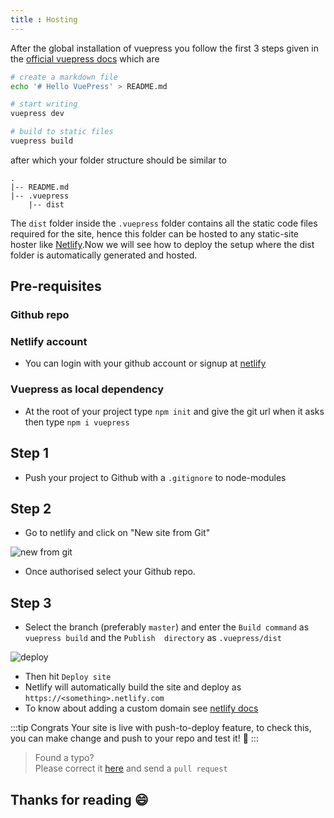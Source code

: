```yaml
---
title : Hosting
---
```

<vuenet-One/>

After the global installation of vuepress you follow the first 3 steps given in the [official vuepress docs](https://vuepress.vuejs.org/) which are
```bash 
# create a markdown file
echo '# Hello VuePress' > README.md

# start writing
vuepress dev

# build to static files
vuepress build
```
after which your folder structure should be similar to
```
.
|-- README.md
|-- .vuepress
    |-- dist
```
The `dist` folder inside the `.vuepress` folder contains all the static code files required for the site, hence this folder can be hosted to any static-site hoster like [Netlify](https://www.netlify.com/).Now we will see how to deploy the setup where the dist folder is automatically generated and hosted.

## Pre-requisites
### Github repo
### Netlify account
- You can login with your github account or signup at [netlify](https://www.netlify.com/)
### Vuepress as local dependency
- At the root of your project type `npm init` and give the git url when it asks then type `npm i vuepress`

## Step 1  
- Push your project to Github with a `.gitignore` to node-modules

## Step 2 
- Go to netlify and click on "New site from Git"

![new from git](assets/img/vuenet_git.png)

- Once authorised select your Github repo.

## Step 3 
- Select the branch (preferably `master`) and enter the `Build command` as `vuepress build` and the `Publish  directory` as `.vuepress/dist`

![deploy](assets/img/vuenet_net.png)

- Then hit `Deploy site`
- Netlify will automatically build the site and deploy as `https://<something>.netlify.com`
- To know about adding a custom domain see [netlify docs](https://www.netlify.com/docs/custom-domains/)

:::tip Congrats
Your site is live with push-to-deploy feature, to check this, you can make change and push to your repo and test it! :tada:
:::

>Found a typo?   
Please correct it [here](https://github.com/hemanth-hk/M10/blob/master/vuenet.md) and send a `pull request`

## Thanks for reading :smile:
